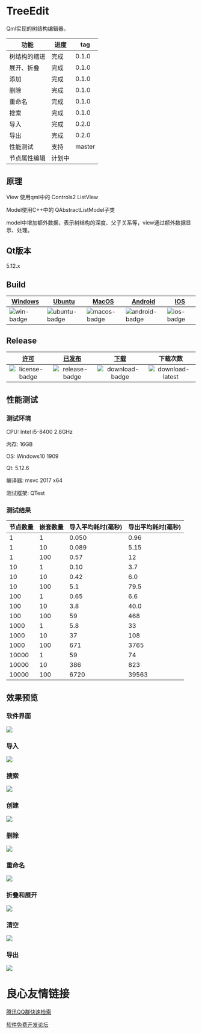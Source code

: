 # TreeEdit

Qml实现的树结构编辑器。

|功能|进度|tag|
|--|--|--|
|树结构的缩进|完成|0.1.0|
|展开、折叠|完成|0.1.0|
|添加|完成|0.1.0|
|删除|完成|0.1.0|
|重命名|完成|0.1.0|
|搜索|完成|0.1.0|
|导入|完成|0.2.0|
|导出|完成|0.2.0|
|性能测试|支持|master|
|节点属性编辑|计划中|

## 原理

View 使用qml中的 Controls2 ListView

Model使用C++中的 QAbstractListModel子类

model中增加额外数据，表示树结构的深度、父子关系等，view通过额外数据显示、处理。

## Qt版本

5.12.x

## Build

| [Windows][win-link]| [Ubuntu][ubuntu-link]|[MacOS][macos-link]|[Android][android-link]|[IOS][ios-link]|
|---------------|---------------|-----------------|-----------------|----------------|
| ![win-badge]  | ![ubuntu-badge]      | ![macos-badge] |![android-badge]   |![ios-badge]   |


[win-link]: https://github.com/JaredTao/TreeEdit/actions?query=workflow%3AWindows "WindowsAction"
[win-badge]: https://github.com/JaredTao/TreeEdit/workflows/Windows/badge.svg  "Windows"

[ubuntu-link]: https://github.com/JaredTao/TreeEdit/actions?query=workflow%3AUbuntu "UbuntuAction"
[ubuntu-badge]: https://github.com/JaredTao/TreeEdit/workflows/Ubuntu/badge.svg "Ubuntu"

[macos-link]: https://github.com/JaredTao/TreeEdit/actions?query=workflow%3AMacOS "MacOSAction"
[macos-badge]: https://github.com/JaredTao/TreeEdit/workflows/MacOS/badge.svg "MacOS"

[android-link]: https://github.com/JaredTao/TreeEdit/actions?query=workflow%3AAndroid "AndroidAction"
[android-badge]: https://github.com/JaredTao/TreeEdit/workflows/Android/badge.svg "Android"

[ios-link]: https://github.com/JaredTao/TreeEdit/actions?query=workflow%3AIOS "IOSAction"
[ios-badge]: https://github.com/JaredTao/TreeEdit/workflows/IOS/badge.svg "IOS"

## Release

|[许可][license-link]|[已发布][release-link]|[下载][download-link]|下载次数|
|:--:|:--:|:--:|:--:|
|![license-badge]|![release-badge] |![download-badge]|![download-latest]|


[license-link]: https://github.com/jaredtao/TreeEdit/blob/master/LICENSE "LICENSE"
[license-badge]: https://img.shields.io/badge/license-MIT-blue.svg "MIT"
[release-link]: https://github.com/jaredtao/TreeEdit/releases "Release status"
[release-badge]: https://img.shields.io/github/release/jaredtao/TreeEdit.svg?style=flat-square "Release status"
[download-link]: https://github.com/jaredtao/TreeEdit/releases/latest "Download status"
[download-badge]: https://img.shields.io/github/downloads/jaredtao/TreeEdit/total.svg "Download status"
[download-latest]: https://img.shields.io/github/downloads/jaredtao/TreeEdit/latest/total.svg "latest status"

## 性能测试

### 测试环境

CPU: Intel i5-8400 2.8GHz

内存: 16GB

OS: Windows10 1909

Qt: 5.12.6

编译器: msvc 2017 x64

测试框架: QTest

### 测试结果

|节点数量|嵌套数量|导入平均耗时(毫秒)|导出平均耗时(毫秒)|
|--|--|--|--|
|1|1|0.050|0.96|
|1|10|0.089|5.15|
|1|100|0.57|12|
|10|1|0.10|3.7|
|10|10|0.42|6.0|
|10|100|5.1|79.5|
|100|1|0.65 |6.6|
|100|10|3.8|40.0|
|100|100|59|468|
|1000|1|5.8 |33|
|1000|10|37 |108|
|1000|100|671 |3765|
|10000|1|59 |74|
|10000|10|386 |823|
|10000|100|6720 |39563|



## 效果预览

### 软件界面

![](preview/preview.png)

### 导入

![](preview/import.gif)

### 搜索

![](preview/find.gif)

### 创建

![](preview/create.gif)

### 删除

![](preview/delete.gif)

### 重命名

![](preview/rename.gif)

### 折叠和展开

![](preview/expo.gif)

### 清空

![](preview/clear.gif)

### 导出

![](preview/save.gif)




 # 良心友情链接

[腾讯QQ群快速检索](http://u.720life.cn/s/8cf73f7c)

[软件免费开发论坛](http://u.720life.cn/s/bbb01dc0)